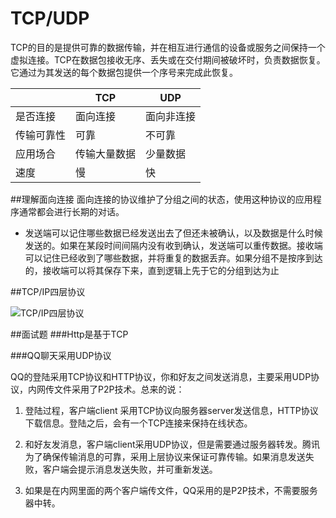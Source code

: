 # TCP/UDP
TCP的目的是提供可靠的数据传输，并在相互进行通信的设备或服务之间保持一个虚拟连接。TCP在数据包接收无序、丢失或在交付期间被破坏时，负责数据恢复。它通过为其发送的每个数据包提供一个序号来完成此恢复。

|| TCP | UDP |
|---|--------|--------|
|是否连接| 面向连接       | 面向非连接       |
|传输可靠性|可靠|不可靠|
|应用场合|传输大量数据|少量数据|
|速度|慢|快|

##理解面向连接
面向连接的协议维护了分组之间的状态，使用这种协议的应用程序通常都会进行长期的对话。
- 发送端可以记住哪些数据已经发送出去了但还未被确认，以及数据是什么时候发送的。如果在某段时间间隔内没有收到确认，发送端可以重传数据。接收端可以记住已经收到了哪些数据，并将重复的数据丢弃。如果分组不是按序到达的，接收端可以将其保存下来，直到逻辑上先于它的分组到达为止

##TCP/IP四层协议

![TCP/IP四层协议]()

##面试题
###Http是基于TCP


###QQ聊天采用UDP协议

QQ的登陆采用TCP协议和HTTP协议，你和好友之间发送消息，主要采用UDP协议，内网传文件采用了P2P技术。总来的说：

1. 登陆过程，客户端client 采用TCP协议向服务器server发送信息，HTTP协议下载信息。登陆之后，会有一个TCP连接来保持在线状态。

2. 和好友发消息，客户端client采用UDP协议，但是需要通过服务器转发。腾讯为了确保传输消息的可靠，采用上层协议来保证可靠传输。如果消息发送失败，客户端会提示消息发送失败，并可重新发送。

3. 如果是在内网里面的两个客户端传文件，QQ采用的是P2P技术，不需要服务器中转。